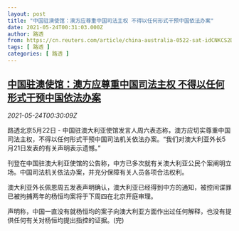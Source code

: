 ```yaml
---
layout: post
title: "中国驻澳使馆：澳方应尊重中国司法主权 不得以任何形式干预中国依法办案"
date: 2021-05-24T00:31:03.000Z
author: 路透
from: https://cn.reuters.com/article/china-australia-0522-sat-idCNKCS2D500T
tags: [ 路透 ]
categories: [ 路透 ]
---
```

<!--1621816263000-->
[中国驻澳使馆：澳方应尊重中国司法主权 不得以任何形式干预中国依法办案](https://cn.reuters.com/article/china-australia-0522-sat-idCNKCS2D500T)
------

<div>
<div><i>2021-05-24T00:30:09Z</i></div><p>路透北京5月22日 - 中国驻澳大利亚使馆发言人周六表态称，澳方应切实尊重中国司法主权，不得以任何形式干预中国司法机关依法办案。“我们对澳大利亚外长5月21日发表的有关声明表示遗憾。”</p><p>刊登在中国驻澳大利亚使馆的公告称，中方已多次就有关澳大利亚公民个案阐明立场。中国司法机关依法办案，并充分保障有关人员各项合法权利。</p><p>澳大利亚外长佩恩周五发表声明确认，澳大利亚已经得到中方的通知，被控间谍罪已被拘捕两年的杨恒均案将于下周四在北京开庭审理。</p><p>声明称，中国一直没有就杨恒均的案子向澳大利亚方面作出过任何解释，也没有提供任何有关对杨恒均提出指控的证据。(完)</p>
</div>
